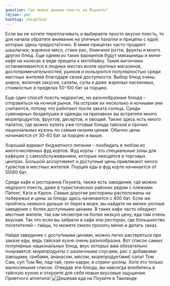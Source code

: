 ```yaml
---
question: Где можно дешево поесть на Пхукете?
ldjson: yes
hashtag: cheapfood
---
```


Если вы не хотите переплачивать и выбираете просто вкусно поесть, то для начала обратите внимание на уличные палатки и прицепы с едой, которых здесь предостаточно. В миии-прицепах часто продают шашлычки, жареное мясо, стики рис, блинчики ротти, фрукты и много других блюд. Еще одним из таких вариантов будут макашницы и мини-кафе на колесах в виде прицепа к мотобайку. Такие вагончики останавливаются в людных местах возле крупных магазинов, достопримечательностей, рынков и пользуются популярностью среди местных жителей благодаря своей доступности. Выбор блюд очень широк, включая закуски, салаты, супы и даже жареных насекомых, стоимостью в пределах 50-100 бат за порцию.

Еще один способ поесть недорогие, но разнообразные блюда – отправиться на ночной рынок. На острове их несколько и ночными они считаются, потому что работают после заката солнца. Среди сувенирных безделушек и одежды на прилавках вы встретите много морепродуктов, фруктов, десертов, и овощей. Также здесь есть много палаток, где можно купить уже готовые блюда тайской и прочих национальных кухонь по самым низким ценам. Обычно цены начинаются от 30-40 бат за порцию и выше.

Хороший вариант бюджетного питания – пообедать в любом из многочисленных фуд кортов. Фуд корты - это специальные зоны для кафешек с самообслуживанием, которые находятся в торговых центрах. Большой ассортимент и доступные цены привлекают много туристов и местных жителей. Порция еды  в фуд корте начинается от 50\60 бат.
 
Среди кафе и ресторанов Пхукета, также есть заведения, где можно недорого поесть, даже в туристических районах рядом с пляжами Патонг, Ката и Карон. Самые дорогие рестораны расположены на побережье и цены за блюдо здесь начинаются с 400 бат. Если же пройтись немного дальше от берега моря, вы найдете не менее уютные заведения с более доступными ценами. В таких кафе часто обедают местные жители, так как несмотря на более низкую цену, еда там очень вкусная. Так что если вы забрели в кафе или ресторан, где большинство посетителей – тайцы, то можете смело просить меню и делать заказ.

Найдя заведение с доступными ценами, можно легко растеряться при заказе еды, ведь тайская кухня очень разнообразна. Вот список самых популярных национальных блюд, вкус которых вам обязательно понравятся: морепродукты с различными соусами, рис с добавками (овощами, грибами, ананасом, мясом, морепродуктами) салат Том Сам, суп Том Ям, пад-тай, грин-карри, и спринг-роллы. Хотя это только малюсенький список. Отведав эти блюда, вы навсегда влюбитесь в тайскую кухню и откроете для себя новые вкусовые ощущения. Приятного аппетита!
![Дешевая еда на Пхукете в Таиланде](https://phuketfaq.ru/assets/images/cheapfood.jpeg)
